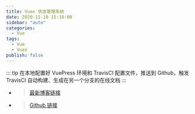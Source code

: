 ```yaml
---
title: Vuex 状态管理系统
date: 2020-11-10 15:16:00
sidebar: "auto"
categories:
  - Vue
tags:
  - Vue
  - Vuex
publish: false
---
```


::: tip
在本地配置好 VuePress 环境和 TravisCI 配置文件，推送到 Github，触发 TravisCI 自动构建、生成在另一个分支的在线文档
:::

<!-- more -->

- > [最新博客链接](https://tsanfer.xyz/views/frontEnd/vuepress_theme_reco-Github_Actions.html)
- > [Github 链接](https://github.com/Tsanfer/vuepress_theme_reco-Github_Actions)

